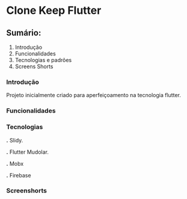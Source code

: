 # Clone Keep Flutter

## Sumário:

1. Introdução
2. Funcionalidades
3. Tecnologias e padrões
4. Screens Shorts


### Introdução
Projeto inicialmente criado para aperfeiçoamento na tecnologia flutter.

### Funcionalidades


### Tecnologias

**.** Slidy.

**.**  Flutter Mudolar.

**.** Mobx

**.** Firebase



### Screenshorts
